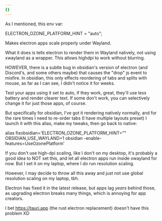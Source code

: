 ```yaml
---
{}
---
```


As I mentioned, this env var:

ELECTRON_OZONE_PLATFORM_HINT = "auto";


Makes electron apps scale properly under Wayland.

What it does is tells electron to render them in Wayland natively, not using xwayland as a wrapper. This allows highdpi to work without blurring.

HOWEVER, there is a subtle bug in obsidian's version of electron (and Discord's, and some others maybe) that causes the "drop" js event to misfire. In obsidian, this only effects reordering of tabs and splits with mouse, as far as I can see, I didn't notice it for weeks.

Test your apps using it set to auto, if they work, great, they'll use less battery and render clearer text.
If some don't work, you can selectively change it for just those apps, of course.

But specifically for obsidian, I've got it rendering natively normally, and for the rare times I need to re-order tabs (I have multiple layouts preset) I launch it with this alias, make my tweaks, then go back to native:

alias fixobsidian='ELECTRON_OZONE_PLATFORM_HINT=""  OBSIDIAN_USE_WAYLAND=1 obsidian -enable-features=UseOzonePlatform'


If you don't use high-dpi scaling, like I don't on my desktop, it's probably a good idea to NOT set this, and let all electron apps run inside xwayland for now. But I set it on my laptop, where I *do* run resolution scaling.

However, I may decide to throw all this away and just not use global resolution scaling on my laptop, tbh.

Electron has fixed it in the latest release, but apps lag *years* behind those, as upgrading electron breaks many things, which is annoying for app creators.

I bet https://tauri.app (the rust electron replacement) doesn't have this problem XD
